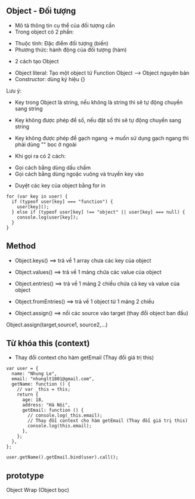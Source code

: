 ## Object - Đối tượng

- Mô tả thông tin cụ thể của đối tượng cần
- Trong object có 2 phần:

* Thuộc tính: Đặc điểm đối tượng (biến)
* Phương thức: hành động của đối tượng (hàm)

- 2 cách tạo Object

* Object literal: Tạo một object từ Function Object --> Object nguyên bản
* Constructor: dùng ký hiệu {}

Lưu ý:

- Key trong Object là string, nếu không là string thì sẽ tự động chuyển sang string
- Key không được phép để số, nếu đặt số thì sẽ tự động chuyển sang string

- Key không được phép để gạch ngang -> muốn sử dụng gạch ngang thì phải dùng "" bọc ở ngoài
- Khi gọi ra có 2 cách:

* Gọi cách bằng dùng dấu chấm
* Gọi cách bằng dùng ngoặc vuông và truyền key vào

- Duyệt các key của object bằng for in

```
for (var key in user) {
  if (typeof user[key] === "function") {
    user[key]();
  } else if (typeof user[key] !== "object" || user[key] === null) {
    console.log(user[key]);
  }
}
```

## Method

- Object.keys() ==> trả về 1 array chưa các key của object

- Object.values() ==> trả về 1 mảng chứa các value của object

- Object.entries() ==> trả về 1 mảng 2 chiều chứa cả key và value của object

- Object.fromEntries() ==> trả về 1 object từ 1 mảng 2 chiều

- Object.assign() ==> nối các source vào target (thay đổi object ban đầu)

Object.assign(target,source1, source2,...)

## Từ khóa this (context)

- Thay đổi context cho hàm getEmail (Thay đổi giá trị this)

```
var user = {
  name: "Nhung Le",
  email: "nhunglt1801@gmail.com",
  getName: function () {
    // var _this = this;
    return {
      age: 18,
      address: "Hà Nội",
      getEmail: function () {
        // console.log(_this.email);
        // Thay đổi context cho hàm getEmail (Thay đổi giá trị this)
        console.log(this.email);
      },
    };
  },
};

user.getName().getEmail.bind(user).call();
```

## prototype

Object Wrap (Object bọc)
